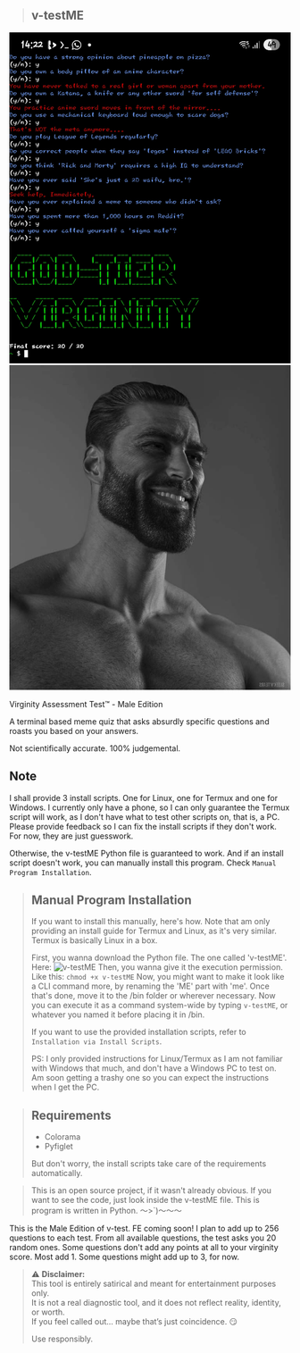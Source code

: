 >## v-testME

![v-testME](Screenshot_20250802_142255_Termux.jpg)
![v-testME](giga%20chad.jpeg)

Virginity Assessment Test™ - Male Edition

A terminal based meme quiz that asks
absurdly specific questions and roasts
you based on your answers.

Not scientifically accurate. 100% judgemental.

## Note
I shall provide 3 install scripts. One for Linux, one for Termux and one for Windows. I currently only have a phone, so I can only guarantee the Termux script will work, as I don't have what to test other scripts on, that is, a PC. Please provide feedback so I can fix the install scripts if they don't work. For now, they are just guesswork.

Otherwise, the v-testME Python file is guaranteed to work. And if an install script doesn't work, you can manually install this program. Check `Manual Program Installation`.

> ## Manual Program Installation
> If you want to install this manually, here's how. Note that am only providing an install guide for Termux and Linux, as it's very similar. Termux is basically Linux in a box.
>
> First, you wanna download the Python file. The one called 'v-testME'.
> Here: ![v-testME](v-testME)
> Then, you wanna give it the execution permission.
> Like this: `chmod +x v-testME`
> Now, you might want to make it look like a CLI command more, by renaming the 'ME' part with 'me'.
> Once that's done, move it to the /bin folder or wherever necessary. Now you can execute it as a command system-wide by typing `v-testME`, or whatever you named it before placing it in /bin.
>
> If you want to use the provided installation scripts, refer to `Installation via Install Scripts`.
>
> PS: I only provided instructions for Linux/Termux as I am not familiar with Windows that much, and don't have a Windows PC to test on. Am soon getting a trashy one so you can expect the instructions when I get the PC.

> ## Requirements
> - Colorama
> - Pyfiglet
>
>But don't worry, the install scripts take care of the requirements automatically.

>This is an open source project, if it wasn't already obvious.
>If you want to see the code, just look inside the v-testME file.
>This is program is written in Python. ～⁠>⁠`⁠)⁠～⁠～⁠～

This is the Male Edition of v-test.
FE coming soon! I plan to add
up to 256 questions to each test.
From all available questions, the test asks you 20 random ones.
Some questions don't add any points at all to your virginity score. Most add 1.
Some questions might add up to 3, for now.

> ⚠️ **Disclaimer:**  
> This tool is entirely satirical and meant for entertainment purposes only.  
> It is not a real diagnostic tool, and it does not reflect reality, identity, or worth.  
> If you feel called out... maybe that’s just coincidence. 😏  
>  
> Use responsibly.
